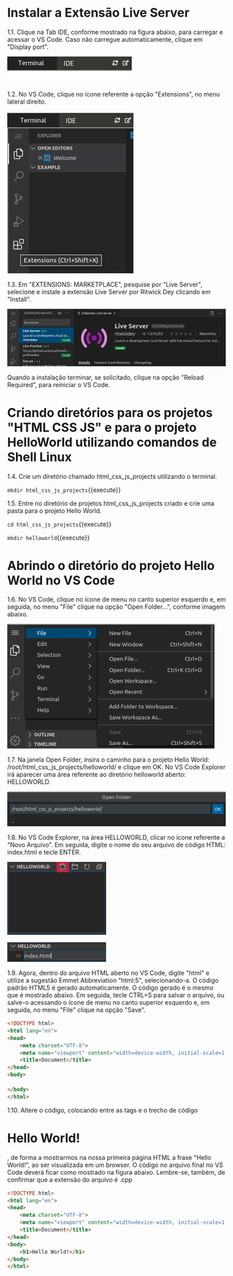 # Instalar a Extensão Live Server

1.1. Clique na Tab IDE, conforme mostrado na figura abaixo, para carregar e acessar o VS Code. Caso não carregue automaticamente, clique em "Display port".

![VS Code IDE Tab](./assets/Katacoda_Iframe_IDE_VSCode_Tab.png)

1.2. No VS Code, clique no ícone referente a opção "Extensions", no menu lateral direito.

![VS Code Menu Extensions](./assets/VSCode_menu_Extensions_option.png)

1.3. Em "EXTENSIONS: MARKETPLACE", pesquise por "Live Server", selecione e instale a extensão Live Server por Ritwick Dey clicando em "Install".

![VS Code Menu Extensions](./assets/VSCode_Live_Server_Extension_install.png)

Quando a instalação terminar, se solicitado, clique na opção "Reload Required", para reiniciar o VS Code.

# Criando diretórios para os projetos "HTML CSS JS" e para o projeto HelloWorld utilizando comandos de Shell Linux

1.4. Crie um diretório chamado html_css_js_projects utilizando o terminal.

`mkdir html_css_js_projects`{{execute}}

1.5. Entre no diretório de projetos html_css_js_projects criado e crie uma pasta para o projeto Hello World.

`cd html_css_js_projects`{{execute}}

`mkdir helloworld`{{execute}}

# Abrindo o diretório do projeto Hello World no VS Code

1.6. No VS Code, clique no ícone de menu no canto superior esquerdo e, em seguida, no menu "File" clique na opção "Open Folder...", conforme imagem abaixo.

![VS Code Open Folder Menu](./assets/VSCode_menu_openfolder.png)

1.7. Na janela Open Folder, insira o caminho para o projeto Hello World: /root/html_css_js_projects/helloworld/ e clique em OK. No VS Code Explorer irá aparecer uma área referente ao diretório helloworld aberto: HELLOWORLD.

![VS Code Open Folder Hello World Path](./assets/VSCode_htmlcssjs_openfolder_helloworld_path.png)

1.8. No VS Code Explorer, na área HELLOWORLD, clicar no ícone referente a "Novo Arquivo". Em seguida, digite o nome do seu arquivo de código HTML: index.html e tecle ENTER.

![VS Code Explorer HELLOWORLD New File](./assets/VSCode_helloworld_project_new_file.png)

![VS Code Explorer HELLOWORLD File Name](./assets/VSCode_helloworld_indexhtml_name.png)

1.9. Agora, dentro do arquivo HTML aberto no VS Code, digite "html" e utilize a sugestão Emmet Abbreviation "html:5", selecionando-a. O código padrão HTML5 é gerado automaticamente. O código gerado é o mesmo que é mostrado abaixo. Em seguida, tecle CTRL+S para salvar o arquivo, ou salve-o acessando o ícone de menu no canto superior esquerdo e, em seguida, no menu "File" clique na opção "Save".

```html
<!DOCTYPE html>
<html lang="en">
<head>
    <meta charset="UTF-8">
    <meta name="viewport" content="width=device-width, initial-scale=1.0">
    <title>Document</title>
</head>
<body>
    
</body>
</html>
``` 

1.10. Altere o código, colocando entre as tags <body> e </body> o trecho de código<h1> Hello World!</h1>, de forma a mostrarmos na nossa primeira página HTML a frase "Hello World!", ao ser visualizada em um browser. O código no arquivo final no VS Code deverá ficar como mostrado na figura abaixo. Lembre-se, também, de confirmar que a extensão do arquivo é .cpp

```html
<!DOCTYPE html>
<html lang="en">
<head>
    <meta charset="UTF-8">
    <meta name="viewport" content="width=device-width, initial-scale=1.0">
    <title>Document</title>
</head>
<body>
    <h1>Hello World!</h1>
</body>
</html>
``` 

